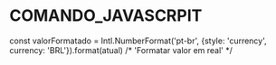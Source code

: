 # COMANDO_JAVASCRPIT

const valorFormatado = Intl.NumberFormat('pt-br', {style: 'currency', currency: 'BRL'}).format(atual) /* 'Formatar valor em real' */
